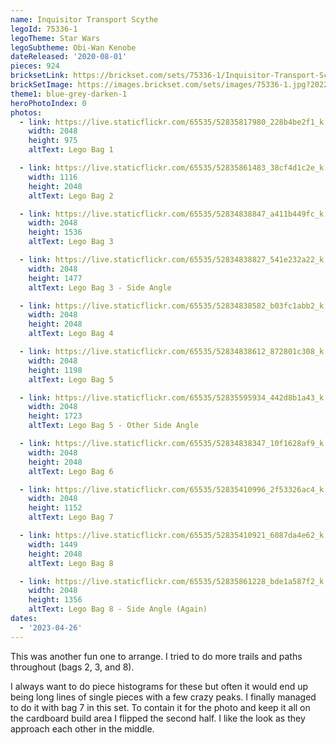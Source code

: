 ```yaml
---
name: Inquisitor Transport Scythe
legoId: 75336-1
legoTheme: Star Wars
legoSubtheme: Obi-Wan Kenobe
dateReleased: '2020-08-01'
pieces: 924
bricksetLink: https://brickset.com/sets/75336-1/Inquisitor-Transport-Scythe
brickSetImage: https://images.brickset.com/sets/images/75336-1.jpg?202201040356
theme1: blue-grey-darken-1
heroPhotoIndex: 0
photos:
  - link: https://live.staticflickr.com/65535/52835817980_228b4be2f1_k.jpg"
    width: 2048
    height: 975
    altText: Lego Bag 1

  - link: https://live.staticflickr.com/65535/52835861483_38cf4d1c2e_k.jpg
    width: 1116
    height: 2048
    altText: Lego Bag 2

  - link: https://live.staticflickr.com/65535/52834838847_a411b449fc_k.jpg
    width: 2048
    height: 1536
    altText: Lego Bag 3

  - link: https://live.staticflickr.com/65535/52834838827_541e232a22_k.jpg
    width: 2048
    height: 1477
    altText: Lego Bag 3 - Side Angle

  - link: https://live.staticflickr.com/65535/52834838582_b03fc1abb2_k.jpg
    width: 2048
    height: 2048
    altText: Lego Bag 4

  - link: https://live.staticflickr.com/65535/52834838612_872801c308_k.jpg
    width: 2048
    height: 1198
    altText: Lego Bag 5

  - link: https://live.staticflickr.com/65535/52835595934_442d8b1a43_k.jpg
    width: 2048
    height: 1723
    altText: Lego Bag 5 - Other Side Angle

  - link: https://live.staticflickr.com/65535/52834838347_10f1628af9_k.jpg
    width: 2048
    height: 2048
    altText: Lego Bag 6

  - link: https://live.staticflickr.com/65535/52835410996_2f53326ac4_k.jpg
    width: 2048
    height: 1152
    altText: Lego Bag 7

  - link: https://live.staticflickr.com/65535/52835410921_6087da4e62_k.jpg
    width: 1449
    height: 2048
    altText: Lego Bag 8

  - link: https://live.staticflickr.com/65535/52835861228_bde1a587f2_k.jpg
    width: 2048
    height: 1356
    altText: Lego Bag 8 - Side Angle (Again)
dates:
  - '2023-04-26'
---
```


This was another fun one to arrange.
I tried to do more trails and paths throughout (bags 2, 3, and 8).

I always want to do piece histograms for these
but often it would end up being long lines of single pieces with a few crazy peaks.
I finally managed to do it with bag 7 in this set.
To contain it for the photo and keep it all on the cardboard build area I flipped the second half.
I like the look as they approach each other in the middle.
